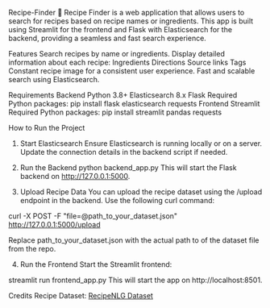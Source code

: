 Recipe-Finder
  🍳 Recipe Finder is a web application that allows users to search for recipes based on recipe names or ingredients. This app is built using   Streamlit for the frontend and Flask with Elasticsearch for the backend, providing a seamless and fast search experience.

Features
  Search recipes by name or ingredients.
  Display detailed information about each recipe:
    Ingredients
    Directions
    Source links
    Tags
  Constant recipe image for a consistent user experience.
  Fast and scalable search using Elasticsearch.


Requirements
  Backend
    Python 3.8+
    Elasticsearch 8.x
    Flask
    Required Python packages:
      pip install flask elasticsearch requests
  Frontend
    Streamlit
    Required Python packages:
    pip install streamlit pandas requests


How to Run the Project
1. Start Elasticsearch
Ensure Elasticsearch is running locally or on a server. Update the connection details in the backend script if needed.

2. Run the Backend
python backend_app.py
This will start the Flask backend on http://127.0.0.1:5000.

3. Upload Recipe Data
You can upload the recipe dataset using the /upload endpoint in the backend. Use the following curl command:

curl -X POST -F "file=@path_to_your_dataset.json" http://127.0.0.1:5000/upload

Replace path_to_your_dataset.json with the actual path to of the dataset file from the repo.

4. Run the Frontend
Start the Streamlit frontend:

streamlit run frontend_app.py
This will start the app on http://localhost:8501.


Credits
  Recipe Dataset: [RecipeNLG Dataset](url)

